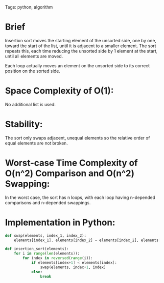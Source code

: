 Tags: python, algorithm

# Brief

Insertion sort moves the starting element of the unsorted side, one by one, toward the start of the list, until it is adjacent to a smaller element. The sort repeats this, each time reducing the unsorted side by 1 element at the start, until all elements are moved.

Each loop actually moves an element on the unsorted side to its correct position on the sorted side.

# Space Complexity of O(1):

No additional list is used.

# Stability:

The sort only swaps adjacent, unequal elements so the relative order of equal elements are not broken.

# Worst-case Time Complexity of O(n^2) Comparison and O(n^2) Swapping:

In the worst case, the sort has n loops, with each loop having n-depended comparisons and n-depended swappings.

# Implementation in Python:

```python
def swap(elements, index_1, index_2):
    elements[index_1], elements[index_2] = elements[index_2], elements[index_1]

def insertion_sort(elements):
    for i in range(len(elements)):
        for index in reversed(range(i)):
            if elements[index+1] < elements[index]:
                swap(elements, index+1, index)
            else:
                break
```
